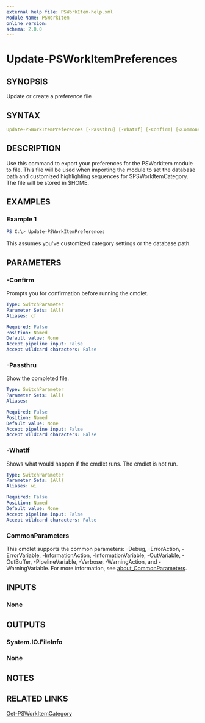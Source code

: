 ```yaml
---
external help file: PSWorkItem-help.xml
Module Name: PSWorkItem
online version:
schema: 2.0.0
---
```


# Update-PSWorkItemPreferences

## SYNOPSIS

Update or create a preference file

## SYNTAX

```yaml
Update-PSWorkItemPreferences [-Passthru] [-WhatIf] [-Confirm] [<CommonParameters>]
```

## DESCRIPTION

Use this command to export your preferences for the PSWorkitem module to file. This file will be used when importing the module to set the database path and customized highlighting sequences for $PSWorkItemCategory. The file will be stored in $HOME.

## EXAMPLES

### Example 1

```powershell
PS C:\> Update-PSWorkItemPreferences
```

This assumes you've customized category settings or the database path.

## PARAMETERS

### -Confirm

Prompts you for confirmation before running the cmdlet.

```yaml
Type: SwitchParameter
Parameter Sets: (All)
Aliases: cf

Required: False
Position: Named
Default value: None
Accept pipeline input: False
Accept wildcard characters: False
```

### -Passthru

Show the completed file.

```yaml
Type: SwitchParameter
Parameter Sets: (All)
Aliases:

Required: False
Position: Named
Default value: None
Accept pipeline input: False
Accept wildcard characters: False
```

### -WhatIf

Shows what would happen if the cmdlet runs.
The cmdlet is not run.

```yaml
Type: SwitchParameter
Parameter Sets: (All)
Aliases: wi

Required: False
Position: Named
Default value: None
Accept pipeline input: False
Accept wildcard characters: False
```

### CommonParameters

This cmdlet supports the common parameters: -Debug, -ErrorAction, -ErrorVariable, -InformationAction, -InformationVariable, -OutVariable, -OutBuffer, -PipelineVariable, -Verbose, -WarningAction, and -WarningVariable. For more information, see [about_CommonParameters](http://go.microsoft.com/fwlink/?LinkID=113216).

## INPUTS

### None

## OUTPUTS

### System.IO.FileInfo

### None

## NOTES

## RELATED LINKS

[Get-PSWorkItemCategory](Get-PSWorkitemCategory.md)
